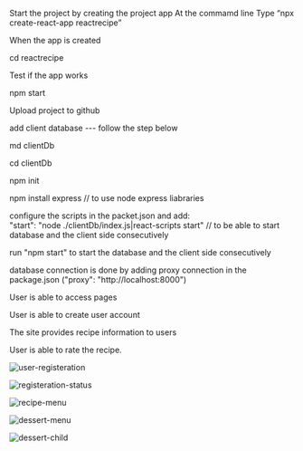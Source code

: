 Start the project by creating the project app
At the commamd line
Type “npx create-react-app reactrecipe”

When the app is created

cd reactrecipe

Test if the app works

npm start

Upload project to github

add client database --- follow the step below

md clientDb

cd clientDb

npm init

npm install express // to use node express liabraries

configure the scripts in the packet.json and add:  
"start": "node ./clientDb/index.js|react-scripts start" // to be able to start database and the client side consecutively

run "npm start" to start the database and the client side consecutively

database connection is done by adding proxy connection in the package.json ("proxy": "http://localhost:8000")

User is able to access pages

User is able to create user account

The site provides recipe information to users

User is able to rate the recipe.

![user-registeration](../Screenshots/user-registeration.png " user can register to the database with this form")

![registeration-status](../Screenshots/user-registeration-status.png " user successfully register to the database ")

![recipe-menu](../Screenshots/recipe-menu.png " user can navigate through to various recipies")

![dessert-menu](../Screenshots/recipe-menu.png " this shows dessert recipies")

![dessert-child](../Screenshots/dessert-menu.png " this shows dessert child recipe")
